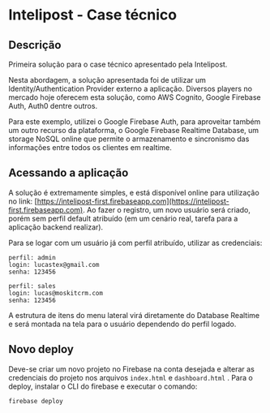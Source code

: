 # Intelipost - Case técnico

## Descrição

Primeira solução para o case técnico apresentado pela Intelipost.

Nesta abordagem, a solução apresentada foi de utilizar um Identity/Authentication Provider externo a aplicação. Diversos players no mercado hoje oferecem esta solução, como AWS Cognito, Google Firebase Auth, Auth0 dentre outros.

Para este exemplo, utilizei o Google Firebase Auth, para aproveitar também um outro recurso da plataforma, o Google Firebase Realtime Database, um storage NoSQL online que permite o armazenamento e sincronismo das informações entre todos os clientes em realtime.

## Acessando a aplicação

A solução é extremamente simples, e está disponível online para utilização no link: [https://intelipost-first.firebaseapp.com](https://intelipost-first.firebaseapp.com). Ao fazer o registro, um novo usuário será criado, porém sem perfil default atribuído (em um cenário real, tarefa para a aplicação backend realizar).

Para se logar com um usuário já com perfil atribuído, utilizar as credenciais:

    perfil: admin
    login: lucastex@gmail.com
    senha: 123456

    perfil: sales
    login: lucas@moskitcrm.com
    senha: 123456

A estrutura de itens do menu lateral virá diretamente do Database Realtime e será montada na tela para o usuário dependendo do perfil logado.

## Novo deploy

Deve-se criar um novo projeto no Firebase na conta desejada e alterar as credenciais do projeto nos arquivos `index.html` e `dashboard.html` . Para o deploy, instalar o CLI do firebase e executar o comando:

`firebase deploy` 
